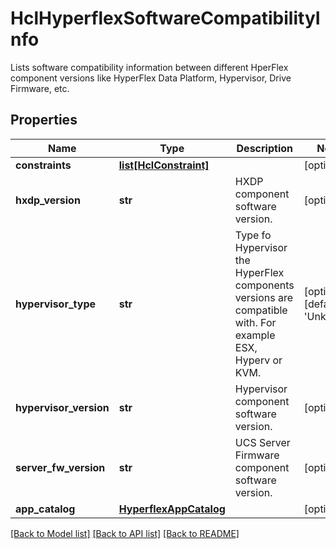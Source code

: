 # HclHyperflexSoftwareCompatibilityInfo

Lists software compatibility information between different HperFlex component versions like HyperFlex Data Platform, Hypervisor, Drive Firmware, etc. 
## Properties
Name | Type | Description | Notes
------------ | ------------- | ------------- | -------------
**constraints** | [**list[HclConstraint]**](HclConstraint.md) |  | [optional] 
**hxdp_version** | **str** | HXDP component software version.   | [optional] 
**hypervisor_type** | **str** | Type fo Hypervisor the HyperFlex components versions are compatible with. For example ESX, Hyperv or KVM.   | [optional] [default to 'Unknown']
**hypervisor_version** | **str** | Hypervisor component software version.   | [optional] 
**server_fw_version** | **str** | UCS Server Firmware component software version.    | [optional] 
**app_catalog** | [**HyperflexAppCatalog**](.md) |  | [optional] 

[[Back to Model list]](../README.md#documentation-for-models) [[Back to API list]](../README.md#documentation-for-api-endpoints) [[Back to README]](../README.md)


